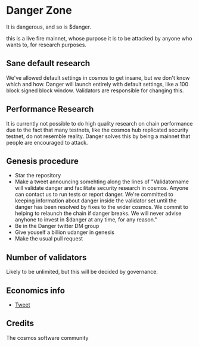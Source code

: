 # Danger Zone

It is dangerous, and so is $danger.

this is a live fire mainnet, whose purpose it is to be attacked by anyone who wants to, for research purposes.  

## Sane default research

We've allowed default settings in cosmos to get insane, but we don't know which and how.  Danger will launch entirely with default settings, like a 100 block signed block window.  Validators are responsible for changing this.

## Performance Research

It is currently not possible to do high quality research on chain performance due to the fact that many testnets, like the cosmos hub replicated security testnet, do not resemble reality.  Danger solves this by being a mainnet that people are encouraged to attack.

## Genesis procedure

* Star the repository
* Make a tweet announcing somehting along the lines of "Validatorname will validate danger and facilitate security research in cosmos.  Anyone can contact us to run tests or report danger.  We're committed to keeping information about danger inside the validator set until the danger has been resolved by fixes to the wider cosmos.  We commit to helping to relaunch the chain if danger breaks.  We will never advise anyhone to invest in $danger at any time, for any reason."
* Be in the Danger twitter DM group
* Give youself a billion udanger in genesis
* Make the usual pull request

## Number of validators

Likely to be unlimited, but this will be decided by governance.

## Economics info

* [Tweet](https://x.com/gadikian/status/1717795175060439318?s=20)

## Credits

The cosmos software community
